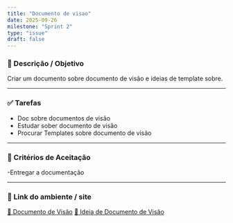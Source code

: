 ```yaml
---
title: "Documento de visao"
date: 2025-09-26
milestone: "Sprint 2"
type: "issue"
draft: false
---
```


### 📝 Descrição / Objetivo  
Criar um documento sobre documento de visão e ideias de template sobre.

---

### ✅ Tarefas  
- Doc sobre documentos de visão
- Estudar sober documento de visão
-  Procurar Templates sobre documento de visão

---

### 📌 Critérios de Aceitação  
-Entregar a documentação

---

### 🔗 Link do ambiente / site  
[📄 Documento de Visão](https://github.com/unb-mds/2025-2-Squad-10/blob/main/doc/metodologias/Documento_de_visao/Doc%20.md)
[📄 Ideia de Documento de Visão](https://github.com/unb-mds/2025-2-Squad-10/blob/main/doc/metodologias/Documento_de_visao/Ideia%20de%20documento%20de%20visao.md)



